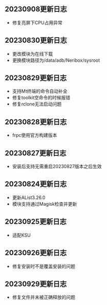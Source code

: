 ## 20230908更新日志
- 修复亮屏下CPU占用异常

## 20230830更新日志
- 更改模块为在线下载
- 更换模块路径为/data/adb/Neribox/sysroot

## 20230829更新日志
- 支持Mt终端的命令自动补全
- 修复toolkit空命令的时候报错
- 修复rclone无法启动问题

## 20230828更新日志
- frpc使用官方构建版本

## 20230827更新日志
- 安装后支持无需重启20230827版本之后生效

## 20230824更新日志
- 更新AList3.26.0
- 模块支持通过Magisk检查并更新

## 20230925更新日志
- 适配KSU

## 20230926更新日志
- 修复安装时不是覆盖安装的问题

## 20230929更新日志
- 修复文件并未被正确释放的问题